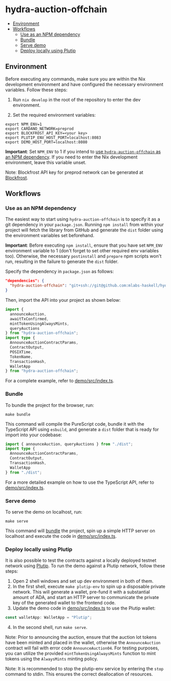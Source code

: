 # hydra-auction-offchain

<!-- START doctoc generated TOC please keep comment here to allow auto update -->
<!-- DON'T EDIT THIS SECTION, INSTEAD RE-RUN doctoc TO UPDATE -->

- [Environment](#environment)
- [Workflows](#workflows)
  - [Use as an NPM dependency](#use-as-an-npm-dependency)
  - [Bundle](#bundle)
  - [Serve demo](#serve-demo)
  - [Deploy locally using Plutip](#deploy-locally-using-plutip)

<!-- END doctoc generated TOC please keep comment here to allow auto update -->

## Environment

Before executing any commands, make sure you are within the Nix development 
environment and have configured the necessary environment variables. 
Follow these steps:

1. Run `nix develop` in the root of the repository to enter the dev environment.

2. Set the required environment variables:

```shell
export NPM_ENV=1
export CARDANO_NETWORK=preprod
export BLOCKFROST_API_KEY=<your key>
export PLUTIP_ENV_HOST_PORT=localhost:8083 
export DEMO_HOST_PORT=localhost:8080
```

**Important**: Set `NPM_ENV` to 1 if you intend to [use `hydra-auction-offchain`
as an NPM dependency](#use-as-an-npm-dependency). If you need to enter the Nix development environment, 
leave this variable unset.

Note: Blockfrost API key for preprod network can be generated at 
[Blockfrost](https://blockfrost.io/).

## Workflows

### Use as an NPM dependency

The easiest way to start using `hydra-auction-offchain` is to specify it as a
git dependency in your `package.json`. Running `npm install` from within your
project will fetch the library from GitHub and generate the `dist` folder using
the environment variables set beforehand.  

**Important**: Before executing `npm install`, ensure that you have set 
`NPM_ENV` environment variable to 1 (don't forget to set other required env
variables too). Otherwise, the necessary `postinstall` and `prepare` npm scripts
won't run, resulting in the failure to generate the `dist` folder.

Specify the dependency in `package.json` as follows:

```json
"dependencies": {
  "hydra-auction-offchain": "git+ssh://git@github.com:mlabs-haskell/hydra-auction-offchain"
}
```

Then, import the API into your project as shown below:

```TypeScript
import {
  announceAuction,
  awaitTxConfirmed,
  mintTokenUsingAlwaysMints,
  queryAuctions
} from "hydra-auction-offchain";
import type {
  AnnounceAuctionContractParams,
  ContractOutput,
  POSIXTime,
  TokenName,
  TransactionHash,
  WalletApp
} from "hydra-auction-offchain";
```

For a complete example, refer to [demo/src/index.ts](./demo/src/index.ts).

### Bundle

To bundle the project for the browser, run:

```
make bundle
```

This command will compile the PureScript code, bundle it with the TypeScript API
using `esbuild`, and generate a `dist` folder that is ready for import into your
codebase:

```TypeScript
import { announceAuction, queryAuctions } from "./dist";
import type {
  AnnounceAuctionContractParams,
  ContractOutput,
  TransactionHash,
  WalletApp
} from "./dist";
```

For a more detailed example on how to use the TypeScript API, refer to 
[demo/src/index.ts](./demo/src/index.ts).

### Serve demo

To serve the demo on localhost, run:

```
make serve
```

This command will [bundle](#bundle) the project, spin up a simple HTTP server on localhost
and execute the code in [demo/src/index.ts](./demo/src/index.ts).

### Deploy locally using Plutip

It is also possible to test the contracts against a locally deployed testnet
network using [Plutip](https://github.com/mlabs-haskell/plutip). To run the demo
against a Plutip network, follow these steps:

1. Open 2 shell windows and set up dev environment in both of them.
2. In the first shell, execute `make plutip-env` to spin up a disposable private 
network. This will generate a wallet, pre-fund it with a substantial amount of
ADA, and start an HTTP server to communicate the private key of the generated 
wallet to the frontend code.
3. Update the demo code in [demo/src/index.ts](./demo/src/index.ts) to use the
Plutip wallet: 

```TypeScript
const walletApp: WalletApp = "Plutip";
```

4. In the second shell, run `make serve`.

Note: Prior to announcing the auction, ensure that the auction lot tokens have
been minted and placed in the wallet, otherwise the `AnnounceAuction` contract
will fail with error code `AnnounceAuction04`. For testing purposes, you can
utilize the provided `mintTokenUsingAlwaysMints` function to mint tokens using
the `AlwaysMints` minting policy.

Note: It is recommended to stop the plutip-env service by entering the `stop` 
command to stdin. This ensures the correct deallocation of resources.
